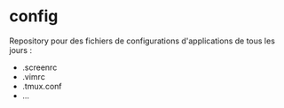 config
======

Repository pour des fichiers de configurations d'applications de tous les jours :
- .screenrc
- .vimrc
- .tmux.conf
- ...
